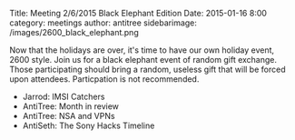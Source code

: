 Title: Meeting 2/6/2015 Black Elephant Edition
Date: 2015-01-16 8:00 
category: meetings
author: antitree
sidebarimage: /images/2600_black_elephant.png

Now that the holidays are over, it's time to have our own holiday event, 2600 style. 
Join us for a black elephant event of random gift exchange. Those participating 
should bring a random, useless gift that will be forced upon attendees. Particpation 
is not recommended. 

* Jarrod: IMSI Catchers
* AntiTree: Month in review
* AntiTree: NSA and VPNs
* AntiSeth: The Sony Hacks Timeline


